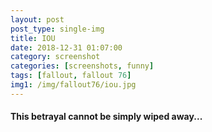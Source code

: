```yaml
---
layout: post
post_type: single-img
title: IOU
date: 2018-12-31 01:07:00
category: screenshot
categories: [screenshots, funny]
tags: [fallout, fallout 76]
img1: /img/fallout76/iou.jpg
---
```

#### This betrayal cannot be simply wiped away...
